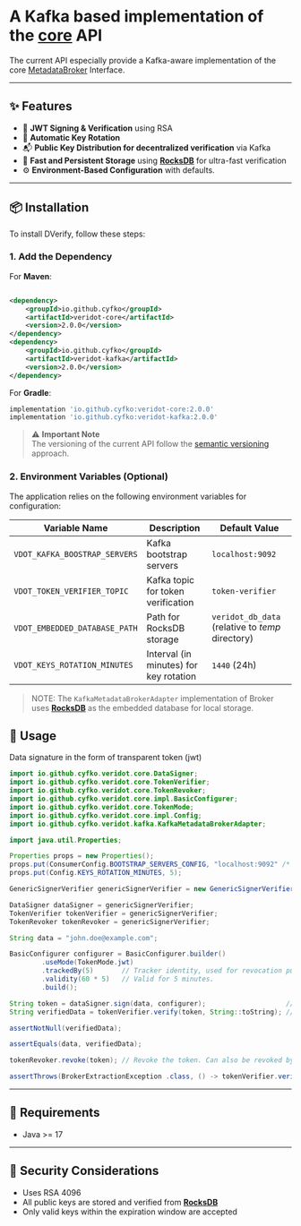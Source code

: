 # A Kafka based implementation of the [core](https://github.com/cyfko/veridot/blob/main/java/veridot-core) API 

The current API especially provide a Kafka-aware implementation of the core [MetadataBroker](https://github.com/cyfko/veridot/blob/main/java/veridot-core/src/main/java/io/github/cyfko/veridot/core/MetadataBroker.java) Interface.

---

## ✨ Features

- 🔐 **JWT Signing & Verification** using RSA
- 🔁 **Automatic Key Rotation**
- 📬 **Public Key Distribution for decentralized verification** via Kafka
- 🧠 **Fast and Persistent Storage** using **[RocksDB](https://rocksdb.org/)** for ultra-fast verification
- ⚙️ **Environment-Based Configuration** with defaults.

---

## 📦 Installation

To install DVerify, follow these steps:

### 1. Add the Dependency

For **Maven**:

```xml

<dependency>
    <groupId>io.github.cyfko</groupId>
    <artifactId>veridot-core</artifactId>
    <version>2.0.0</version>
</dependency>
<dependency>
    <groupId>io.github.cyfko</groupId>
    <artifactId>veridot-kafka</artifactId>
    <version>2.0.0</version>
</dependency>
```

For **Gradle**:
```gradle
implementation 'io.github.cyfko:veridot-core:2.0.0'
implementation 'io.github.cyfko:veridot-kafka:2.0.0'
```

> ⚠️ **Important Note**  
> The versioning of the current API follow the [semantic versioning](https://semver.org/) approach.

### 2. Environment Variables (Optional)

The application relies on the following environment variables for configuration:

| Variable Name                   | Description                             | Default Value                                    |
|---------------------------------|-----------------------------------------|--------------------------------------------------|
| `VDOT_KAFKA_BOOSTRAP_SERVERS`   | Kafka bootstrap servers                 | `localhost:9092`                                 |
| `VDOT_TOKEN_VERIFIER_TOPIC`     | Kafka topic for token verification      | `token-verifier`                                 |
| `VDOT_EMBEDDED_DATABASE_PATH`   | Path for RocksDB storage                | `veridot_db_data` (relative to _temp_ directory) |
| `VDOT_KEYS_ROTATION_MINUTES`    | Interval (in minutes) for key rotation  | `1440` (24h)                                     |

> NOTE: The `KafkaMetadataBrokerAdapter` implementation of Broker uses **[RocksDB](https://rocksdb.org/)** as the embedded database for local storage.

## 🚀 Usage

Data signature in the form of transparent token (jwt)

```java
import io.github.cyfko.veridot.core.DataSigner;
import io.github.cyfko.veridot.core.TokenVerifier;
import io.github.cyfko.veridot.core.TokenRevoker;
import io.github.cyfko.veridot.core.impl.BasicConfigurer;
import io.github.cyfko.veridot.core.TokenMode;
import io.github.cyfko.veridot.core.impl.Config;
import io.github.cyfko.veridot.kafka.KafkaMetadataBrokerAdapter;

import java.util.Properties;

Properties props = new Properties();
props.put(ConsumerConfig.BOOTSTRAP_SERVERS_CONFIG, "localhost:9092" /* some kafka boostrap server */);
props.put(Config.KEYS_ROTATION_MINUTES, 5);

GenericSignerVerifier genericSignerVerifier = new GenericSignerVerifier(KafkaMetadataBrokerAdapter.of(props));

DataSigner dataSigner = genericSignerVerifier;
TokenVerifier tokenVerifier = genericSignerVerifier;
TokenRevoker tokenRevoker = genericSignerVerifier;

String data = "john.doe@example.com";

BasicConfigurer configurer = BasicConfigurer.builder()
        .useMode(TokenMode.jwt)
        .trackedBy(5)       // Tracker identity, used for revocation purposes.
        .validity(60 * 5)   // Valid for 5 minutes.
        .build();

String token = dataSigner.sign(data, configurer);                    // Generate the JWT token embedding the data.
String verifiedData = tokenVerifier.verify(token, String::toString); // Verifying the JWT token and extracting the embedded data as a String.

assertNotNull(verifiedData);

assertEquals(data, verifiedData);

tokenRevoker.revoke(token); // Revoke the token. Can also be revoked by passing the tracker ID instead of the token itself.

assertThrows(BrokerExtractionException .class, () -> tokenVerifier.verify(token, String::toString));
```
---

## 📌 Requirements

- Java >= 17

---

## 🔐 Security Considerations

- Uses RSA 4096
- All public keys are stored and verified from **[RocksDB](https://rocksdb.org/)**
- Only valid keys within the expiration window are accepted
